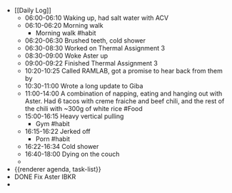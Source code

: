 - [[Daily Log]]
	- 06:00-06:10 Waking up, had salt water with ACV
	- 06:10-06:20 Morning walk
		- Morning walk #habit
	- 06:20-06:30 Brushed teeth, cold shower
	- 06:30-08:30 Worked on Thermal Assignment 3
	- 08:30-09:00 Woke Aster up
	- 09:00-09:22 Finished Thermal Assignment 3
	- 10:20-10:25 Called RAMLAB, got a promise to hear back from them by
	- 10:30-11:00 Wrote a long update to Giba
	- 11:00-14:00 A combination of napping, eating and hanging out with Aster. Had 6 tacos with creme fraiche and beef chili, and the rest of the chili with ~300g of white rice #Food
	- 15:00-16:15 Heavy vertical pulling
		- Gym #habit
	- 16:15-16:22 Jerked off
		- Porn #habit
	- 16:22-16:34 Cold shower
	- 16:40-18:00 Dying on the couch
	-
- {{renderer agenda, task-list}}
- DONE Fix Aster IBKR
-